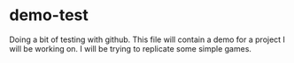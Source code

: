 # demo-test
Doing a bit of testing with github. This file will contain a demo for a project I will be working on. I will be trying to replicate some simple games.